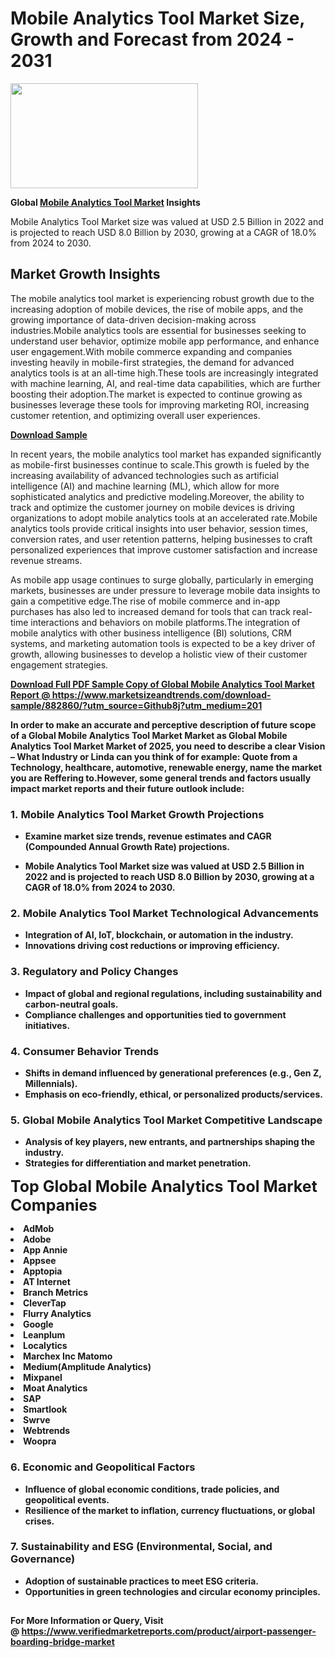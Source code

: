 <H1>Mobile Analytics Tool Market Size, Growth and Forecast from 2024 - 2031</H1><img class="aligncenter size-medium wp-image-584254" src="https://thirdeyenews.in/wp-content/uploads/2024/09/Global-Market-Research-300x168.jpeg" alt="" width="300" height="168" /><p><strong>Global&nbsp;<a href="https://www.marketsizeandtrends.com/download-sample/882860/?utm_source=Github8j?utm_medium=201">Mobile Analytics Tool Market</a> Insights</strong></p><p>Mobile Analytics Tool Market size was valued at USD 2.5 Billion in 2022 and is projected to reach USD 8.0 Billion by 2030, growing at a CAGR of 18.0% from 2024 to 2030.</p><p><h2>Market Growth Insights</h2> <p>The mobile analytics tool market is experiencing robust growth due to the increasing adoption of mobile devices, the rise of mobile apps, and the growing importance of data-driven decision-making across industries.Mobile analytics tools are essential for businesses seeking to understand user behavior, optimize mobile app performance, and enhance user engagement.With mobile commerce expanding and companies investing heavily in mobile-first strategies, the demand for advanced analytics tools is at an all-time high.These tools are increasingly integrated with machine learning, AI, and real-time data capabilities, which are further boosting their adoption.The market is expected to continue growing as businesses leverage these tools for improving marketing ROI, increasing customer retention, and optimizing overall user experiences.</p> <p><strong><a href="#">Download Sample</a></strong></p> <p>In recent years, the mobile analytics tool market has expanded significantly as mobile-first businesses continue to scale.This growth is fueled by the increasing availability of advanced technologies such as artificial intelligence (AI) and machine learning (ML), which allow for more sophisticated analytics and predictive modeling.Moreover, the ability to track and optimize the customer journey on mobile devices is driving organizations to adopt mobile analytics tools at an accelerated rate.Mobile analytics tools provide critical insights into user behavior, session times, conversion rates, and user retention patterns, helping businesses to craft personalized experiences that improve customer satisfaction and increase revenue streams.</p> <p>As mobile app usage continues to surge globally, particularly in emerging markets, businesses are under pressure to leverage mobile data insights to gain a competitive edge.The rise of mobile commerce and in-app purchases has also led to increased demand for tools that can track real-time interactions and behaviors on mobile platforms.The integration of mobile analytics with other business intelligence (BI) solutions, CRM systems, and marketing automation tools is expected to be a key driver of growth, allowing businesses to develop a holistic view of their customer engagement strategies.</p> <p><strong><a href="#"></p><p><span class=""><strong>Download Full PDF Sample Copy of Global Mobile Analytics Tool Market Report</strong> @ <a href="https://www.marketsizeandtrends.com/download-sample/882860/?utm_source=Github8j?utm_medium=201" target="_blank">https://www.marketsizeandtrends.com/download-sample/882860/?utm_source=Github8j?utm_medium=201</a></span></p><p>In order to make an accurate and perceptive description of future scope of a Global&nbsp;Mobile Analytics Tool Market Market as Global&nbsp;Mobile Analytics Tool Market Market of 2025, you need to describe a clear Vision &ndash; What Industry or Linda can you think of for example: Quote from a Technology, healthcare, automotive, renewable energy, name the market you are Reffering to.However, some general trends and factors usually impact market reports and their future outlook include:</p><h3>1.&nbsp;<strong>Mobile Analytics Tool Market Growth Projections</strong></h3><ul><li>Examine market size trends, revenue estimates and CAGR (Compounded Annual Growth Rate) projections.</li><li><p>Mobile Analytics Tool Market size was valued at USD 2.5 Billion in 2022 and is projected to reach USD 8.0 Billion by 2030, growing at a CAGR of 18.0% from 2024 to 2030.</p></li></ul><h3>2.&nbsp;<strong>Mobile Analytics Tool Market Technological Advancements</strong></h3><ul><li>Integration of AI, IoT, blockchain, or automation in the industry.</li><li>Innovations driving cost reductions or improving efficiency.</li></ul><h3>3.&nbsp;<strong>Regulatory and Policy Changes</strong></h3><ul><li>Impact of global and regional regulations, including sustainability and carbon-neutral goals.</li><li>Compliance challenges and opportunities tied to government initiatives.</li></ul><h3>4.&nbsp;<strong>Consumer Behavior Trends</strong></h3><ul><li>Shifts in demand influenced by generational preferences (e.g., Gen Z, Millennials).</li><li>Emphasis on eco-friendly, ethical, or personalized products/services.</li></ul><h3>5.&nbsp;<strong>Global Mobile Analytics Tool Market Competitive Landscape</strong></h3><ul><li>Analysis of key players, new entrants, and partnerships shaping the industry.</li><li>Strategies for differentiation and market penetration.</li></ul><p data-pm-slice="1 1 []"><span style="color: inherit; font-family: inherit; font-size: 25px;">Top Global Mobile Analytics Tool Market Companies</span></p><div class="" data-test-id=""><p><li>AdMob</li><li> Adobe</li><li> App Annie</li><li> Appsee</li><li> Apptopia</li><li> AT Internet</li><li> Branch Metrics</li><li> CleverTap</li><li> Flurry Analytics</li><li> Google</li><li> Leanplum</li><li> Localytics</li><li> Marchex Inc Matomo</li><li> Medium(Amplitude Analytics)</li><li> Mixpanel</li><li> Moat Analytics</li><li> SAP</li><li> Smartlook</li><li> Swrve</li><li> Webtrends</li><li> Woopra</li></p></div><h3>6.&nbsp;<strong>Economic and Geopolitical Factors</strong></h3><ul><li>Influence of global economic conditions, trade policies, and geopolitical events.</li><li>Resilience of the market to inflation, currency fluctuations, or global crises.</li></ul><h3>7.&nbsp;<strong>Sustainability and ESG (Environmental, Social, and Governance)</strong></h3><ul><li>Adoption of sustainable practices to meet ESG criteria.</li><li>Opportunities in green technologies and circular economy principles.</li></ul><h2><strong style="font-size: 14px;">For More Information or Query, Visit @&nbsp;</strong><a style="background-color: #ffffff; font-size: 14px;" href="https://www.marketsizeandtrends.com/report/mobile-analytics-tool-market/" target="_blank">https://www.verifiedmarketreports.com/product/airport-passenger-boarding-bridge-market</a></h2>